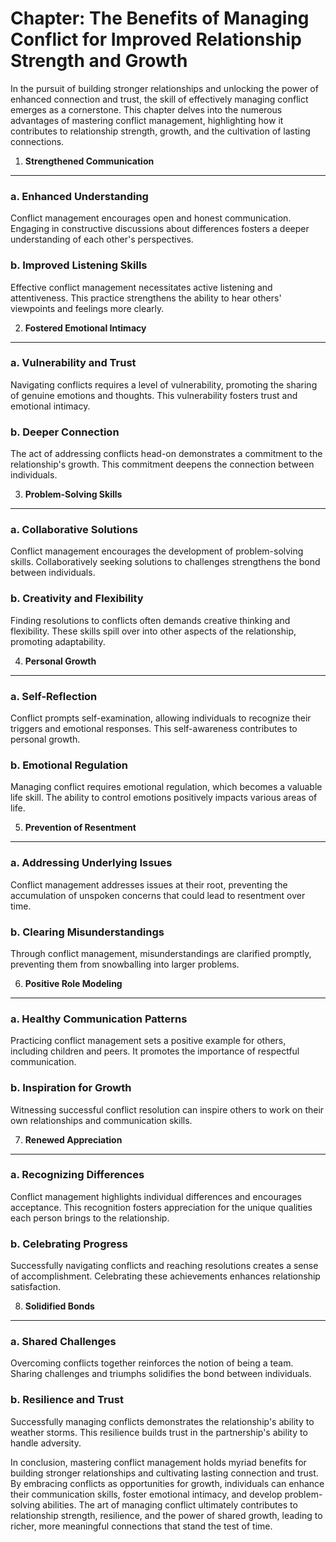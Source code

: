 Chapter: The Benefits of Managing Conflict for Improved Relationship Strength and Growth
========================================================================================

In the pursuit of building stronger relationships and unlocking the power of enhanced connection and trust, the skill of effectively managing conflict emerges as a cornerstone. This chapter delves into the numerous advantages of mastering conflict management, highlighting how it contributes to relationship strength, growth, and the cultivation of lasting connections.

1. **Strengthened Communication**
---------------------------------

### a. **Enhanced Understanding**

Conflict management encourages open and honest communication. Engaging in constructive discussions about differences fosters a deeper understanding of each other's perspectives.

### b. **Improved Listening Skills**

Effective conflict management necessitates active listening and attentiveness. This practice strengthens the ability to hear others' viewpoints and feelings more clearly.

2. **Fostered Emotional Intimacy**
----------------------------------

### a. **Vulnerability and Trust**

Navigating conflicts requires a level of vulnerability, promoting the sharing of genuine emotions and thoughts. This vulnerability fosters trust and emotional intimacy.

### b. **Deeper Connection**

The act of addressing conflicts head-on demonstrates a commitment to the relationship's growth. This commitment deepens the connection between individuals.

3. **Problem-Solving Skills**
-----------------------------

### a. **Collaborative Solutions**

Conflict management encourages the development of problem-solving skills. Collaboratively seeking solutions to challenges strengthens the bond between individuals.

### b. **Creativity and Flexibility**

Finding resolutions to conflicts often demands creative thinking and flexibility. These skills spill over into other aspects of the relationship, promoting adaptability.

4. **Personal Growth**
----------------------

### a. **Self-Reflection**

Conflict prompts self-examination, allowing individuals to recognize their triggers and emotional responses. This self-awareness contributes to personal growth.

### b. **Emotional Regulation**

Managing conflict requires emotional regulation, which becomes a valuable life skill. The ability to control emotions positively impacts various areas of life.

5. **Prevention of Resentment**
-------------------------------

### a. **Addressing Underlying Issues**

Conflict management addresses issues at their root, preventing the accumulation of unspoken concerns that could lead to resentment over time.

### b. **Clearing Misunderstandings**

Through conflict management, misunderstandings are clarified promptly, preventing them from snowballing into larger problems.

6. **Positive Role Modeling**
-----------------------------

### a. **Healthy Communication Patterns**

Practicing conflict management sets a positive example for others, including children and peers. It promotes the importance of respectful communication.

### b. **Inspiration for Growth**

Witnessing successful conflict resolution can inspire others to work on their own relationships and communication skills.

7. **Renewed Appreciation**
---------------------------

### a. **Recognizing Differences**

Conflict management highlights individual differences and encourages acceptance. This recognition fosters appreciation for the unique qualities each person brings to the relationship.

### b. **Celebrating Progress**

Successfully navigating conflicts and reaching resolutions creates a sense of accomplishment. Celebrating these achievements enhances relationship satisfaction.

8. **Solidified Bonds**
-----------------------

### a. **Shared Challenges**

Overcoming conflicts together reinforces the notion of being a team. Sharing challenges and triumphs solidifies the bond between individuals.

### b. **Resilience and Trust**

Successfully managing conflicts demonstrates the relationship's ability to weather storms. This resilience builds trust in the partnership's ability to handle adversity.

In conclusion, mastering conflict management holds myriad benefits for building stronger relationships and cultivating lasting connection and trust. By embracing conflicts as opportunities for growth, individuals can enhance their communication skills, foster emotional intimacy, and develop problem-solving abilities. The art of managing conflict ultimately contributes to relationship strength, resilience, and the power of shared growth, leading to richer, more meaningful connections that stand the test of time.
